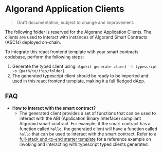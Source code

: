 # Algorand Application Clients

> Draft documentation, subject to change and improvement.

The following folder is reserved for the Algorand Application Clients. The clients are used to interact with instances of Algorand Smart Contracts (ASC1s) deployed on-chain.

To integrate this react frontend template with your smart contracts codebase, perform the following steps:

1. Generate the typed client using `algokit generate client -l typescript -o {path/to/this/folder}`
2. The generated typescript client should be ready to be imported and used in this react frontend template, making it a full fledged dApp.

## FAQ

- **How to interact with the smart contract?**
  - The generated client provides a set of functions that can be used to interact with the ABI (Application Binary Interface) compliant Algorand smart contract. For example, if the smart contract has a function called `hello`, the generated client will have a function called `hello` that can be used to interact with the smart contract. Refer to a [full-stack end-to-end starter template](https://github.com/algorandfoundation/algokit-fullstack-template) for a reference example on invoking and interacting with typescript typed clients generated.
